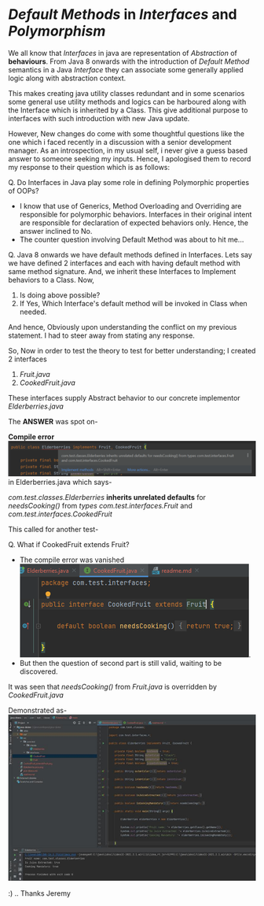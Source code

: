 # _Default Methods_ in _Interfaces_ and _Polymorphism_

We all know that _Interfaces_ in java are representation of _Abstraction_ of **behaviours**.
From Java 8 onwards with the introduction of _Default Method_ semantics in a Java _Interface_ they can associate some
generally applied logic along with abstraction context.

This makes creating java utility classes redundant and in some scenarios some general use utility methods and logics can
be harboured along with the Interface which is inherited by a Class. This give additional purpose to interfaces with
such introduction with new Java update.

However, New changes do come with some thoughtful questions like the one which i faced recently in a discussion with a
senior development manager. As an introspection, in my usual self, i never give a guess based answer to someone seeking
my inputs. Hence, I apologised them to record my response to their question which is as follows:

Q. Do Interfaces in Java play some role in defining Polymorphic properties of OOPs?

- I know that use of Generics, Method Overloading and Overriding are responsible for polymorphic behaviors. Interfaces
  in their original intent are responsible for declaration of expected behaviors only. Hence, the answer inclined to No.
- The counter question involving Default Method was about to hit me...

Q. Java 8 onwards we have default methods defined in Interfaces. Lets say we have defined 2 interfaces and each with
having default method with same method signature. And, we inherit these Interfaces to Implement behaviors to a Class.
Now,

1. Is doing above possible?
2. If Yes, Which Interface's default method will be invoked in Class when needed.

And hence, Obviously upon understanding the conflict on my previous statement. I had to steer away from stating any
response.

So, Now in order to test the theory to test for better understanding; I created 2 interfaces

1. _Fruit.java_
2. _CookedFruit.java_

These interfaces supply Abstract behavior to our concrete implementor _Elderberries.java_

The **ANSWER** was spot on-

**Compile error**![](.\Elderberries.java.png) in Elderberries.java which says-

_com.test.classes.Elderberries_ **inherits unrelated defaults** for _needsCooking()_ from _types
com.test.interfaces.Fruit_ and _com.test.interfaces.CookedFruit_

This called for another test-

Q. What if CookedFruit extends Fruit?

- The compile error was vanished ![](.\CookedFruit_extendsFruit.png).
- But then the question of second part is still valid, waiting to be discovered.

It was seen that _needsCooking()_ from _Fruit.java_ is overridden by _CookedFruit.java_

Demonstrated as-
![](./CookedFruit_defaultMethodInvoked.png)

:) .. Thanks Jeremy